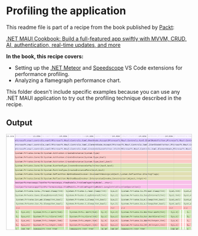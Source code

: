 # Profiling the application
This readme file is part of a recipe from the book published by [Packt](https://www.packtpub.com/en-us?utm_source=github):

[.NET MAUI Cookbook: Build a full-featured app swiftly with MVVM, CRUD, AI, authentication, real-time updates, and more](https://www.amazon.com/NET-MAUI-Cookbook-authentication-interactivity/dp/1835461123)

**In the book, this recipe covers:**
- Setting up the [.NET Meteor](https://marketplace.visualstudio.com/items?itemName=nromanov.dotnet-meteor) and [Speedscope](https://marketplace.visualstudio.com/items?itemName=sransara.speedscope-in-vscode) VS Code extensions for performance profiling.
- Analyzing a flamegraph performance chart.

This folder doesn't include specific examples because you can use any .NET MAUI application to try out the profiling technique described in the recipe.

## Output
![Flame graph from Speedscope](/Images/Flame%20Graph.png)

